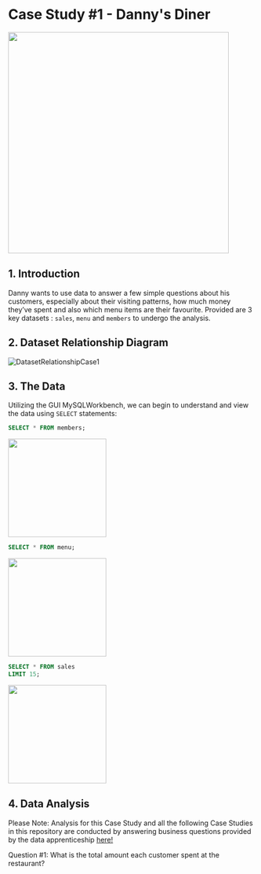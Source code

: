 # Case Study #1 - Danny's Diner

<img src="https://github.com/dylanviyar/8WeekSQLChallenge/assets/81194849/119101ec-6715-4582-99d8-fcdd4a16c429" width = "450">

## 1. Introduction

Danny wants to use data to answer a few simple questions about his customers, especially about their visiting patterns, how much money they’ve spent and also which menu items are their favourite. Provided are 3 key datasets : `sales`, `menu` and `members` to undergo the analysis.

## 2. Dataset Relationship Diagram

![DatasetRelationshipCase1](https://github.com/dylanviyar/8WeekSQLChallenge/assets/81194849/b10c6fa5-149a-49c5-b95e-b6444c7c33b0)

## 3. The Data

Utilizing the GUI MySQLWorkbench, we can begin to understand and view the data using `SELECT` statements:

```SQL
SELECT * FROM members;
```
<img src= "https://github.com/dylanviyar/8WeekSQLChallenge/assets/81194849/d3f489ea-e73e-4109-a23c-1430c1145ff7" width = "200">

```SQL
SELECT * FROM menu;
```

<img src ="https://github.com/dylanviyar/8WeekSQLChallenge/assets/81194849/d48b8023-f4c4-41e2-a2b0-ef44dcaafd4c" width = "200">

```SQL
SELECT * FROM sales
LIMIT 15;
```

<img src ="https://github.com/dylanviyar/8WeekSQLChallenge/assets/81194849/5ee6592e-7189-47f7-94cf-50973f46a3a9" width = "200">


## 4. Data Analysis 

Please Note: Analysis for this Case Study and all the following Case Studies in this repository are conducted by answering business questions provided by the data apprenticeship [here!](https://8weeksqlchallenge.com/)

Question #1: What is the total amount each customer spent at the restaurant?

